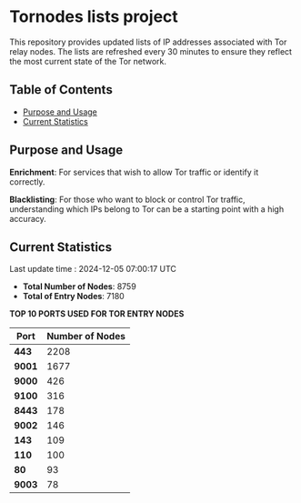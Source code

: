 # Tornodes lists project

This repository provides updated lists of IP addresses associated with Tor relay nodes. The lists are refreshed every 30 minutes to ensure they reflect the most current state of the Tor network.

## Table of Contents

- [Purpose and Usage](#purpose-and-usage)
- [Current Statistics](#current-statistics)


## Purpose and Usage

**Enrichment**: For services that wish to allow Tor traffic or identify it correctly.

**Blacklisting**: For those who want to block or control Tor traffic, understanding which IPs belong to Tor can be a starting point with a high accuracy.

## Current Statistics

Last update time : 2024-12-05 07:00:17 UTC

- **Total Number of Nodes**: 8759
- **Total of Entry Nodes**: 7180

**TOP 10 PORTS USED FOR TOR ENTRY NODES**

| **Port** | **Number of Nodes** |
|------|-----------------|
| **443**   | 2208  |
| **9001**   | 1677  |
| **9000**   | 426  |
| **9100**   | 316  |
| **8443**   | 178  |
| **9002**   | 146  |
| **143**   | 109  |
| **110**   | 100  |
| **80**   | 93  |
| **9003**   | 78  |

